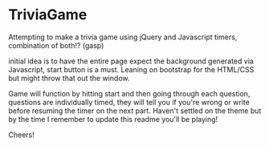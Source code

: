 # TriviaGame

Attempting to make a trivia game using jQuery and Javascript timers, combination of both!? (gasp) 

initial idea is to have the entire page expect the background generated via Javascript, start button is a must. Leaning on bootstrap for the HTML/CSS but might throw that out the window.

Game will function by hitting start and then going through each question, questions are individually timed, they will tell you if you're wrong or write before resuming the timer on the next part. Haven't settled on the theme but by the time I remember to update this readme you'll be playing!

Cheers!
